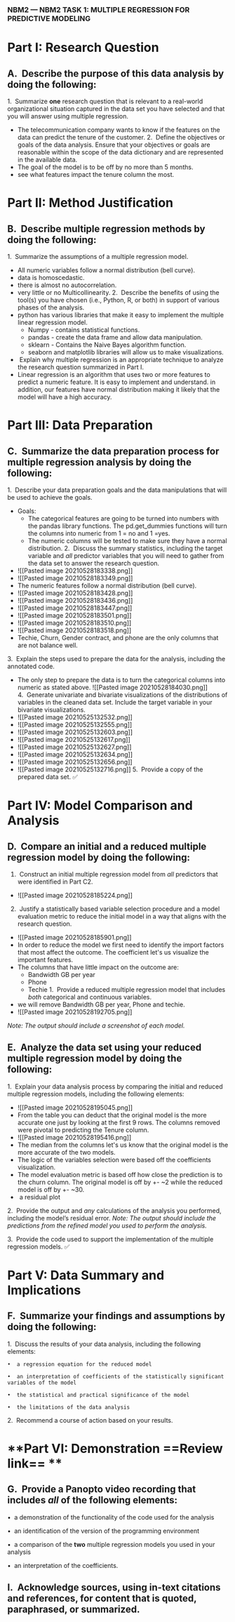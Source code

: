 

### NBM2 — NBM2 TASK 1: MULTIPLE REGRESSION FOR PREDICTIVE MODELING
# **Part I: Research Question**

## A.  Describe the purpose of this data analysis by doing the following:
1.  Summarize **one** research question that is relevant to a real-world organizational situation captured in the data set you have selected and that you will answer using multiple regression.
- The telecommunication company wants to know if the features on the data can predict the tenure of the customer. 
2.  Define the objectives or goals of the data analysis. Ensure that your objectives or goals are reasonable within the scope of the data dictionary and are represented in the available data.
- The goal of the model is to be off by no more than 5 months.
- see what features impact the tenure column the most.  

# **Part II: Method Justification**

## B.  Describe multiple regression methods by doing the following:
1.  Summarize the assumptions of a multiple regression model.
- All numeric variables follow a normal distribution (bell curve).
- data is homoscedastic. 
- there is almost no autocorrelation. 
- very little or no Multicollinearity.
2.  Describe the benefits of using the tool(s) you have chosen (i.e., Python, R, or both) in support of various phases of the analysis.
- python has various libraries that make it easy to implement the multiple linear regression model. 
	- Numpy - contains statistical functions.
	- pandas - create the data frame and allow data manipulation.
	- sklearn -  Contains the Naive Bayes algorithm function.
	- seaborn and matplotlib libraries will allow us to make visualizations. 
-  Explain why multiple regression is an appropriate technique to analyze the research question summarized in Part I.
- Linear regression is an algorithm that uses two or more features to predict a numeric feature. It is easy to implement and understand. in addition, our features have normal distribution making it likely that the model will have a high accuracy. 
  

# **Part III: Data Preparation**
## C.  Summarize the data preparation process for multiple regression analysis by doing the following:
1.  Describe your data preparation goals and the data manipulations that will be used to achieve the goals.
- Goals:
	- The categorical features are going to be turned into numbers with the pandas library functions. The pd.get_dummies functions will turn the columns into numeric from 1 = no and 1 =yes. 
	- The numeric columns will be tested to make sure they have a normal distribution.
2.  Discuss the summary statistics, including the target variable and _all_ predictor variables that you will need to gather from the data set to answer the research question.
- ![[Pasted image 20210528183338.png]]
- ![[Pasted image 20210528183349.png]]
- The numeric features follow a normal distribution (bell curve).
- ![[Pasted image 20210528183428.png]]
- ![[Pasted image 20210528183436.png]]
- ![[Pasted image 20210528183447.png]]
- ![[Pasted image 20210528183501.png]]
- ![[Pasted image 20210528183510.png]]
- ![[Pasted image 20210528183518.png]]
- Techie, Churn, Gender contract, and phone are the only columns that are not balance well. 

3.  Explain the steps used to prepare the data for the analysis, including the annotated code.
- The only step to prepare the data is to turn the categorical columns into numeric as stated above. 
![[Pasted image 20210528184030.png]]
4.  Generate univariate and bivariate visualizations of the distributions of variables in the cleaned data set. Include the target variable in your bivariate visualizations.
- ![[Pasted image 20210525132532.png]]
 - ![[Pasted image 20210525132555.png]]
 - ![[Pasted image 20210525132603.png]]
 - ![[Pasted image 20210525132617.png]]
 - ![[Pasted image 20210525132627.png]]
- ![[Pasted image 20210525132634.png]]
-  ![[Pasted image 20210525132656.png]]
-  ![[Pasted image 20210525132716.png]]
5.  Provide a copy of the prepared data set.
✅️
# **Part IV: Model Comparison and Analysis**

## D.  Compare an initial and a reduced multiple regression model by doing the following:

1.  Construct an initial multiple regression model from _all_ predictors that were identified in Part C2.
- ![[Pasted image 20210528185224.png]]
2.  Justify a statistically based variable selection procedure and a model evaluation metric to reduce the initial model in a way that aligns with the research question.
- ![[Pasted image 20210528185901.png]]
- In order to reduce the model we first need to identify the import factors that most affect the outcome. The coefficient let's us visualize the important features.
- The columns that have little impact on the outcome are:
	- Bandwidth GB per year
	- Phone
	- Techie 
1.  Provide a reduced multiple regression model that includes _both_ categorical and continuous variables.
- we will remove Bandwidth GB per year, Phone and techie.
- ![[Pasted image 20210528192705.png]]
  

_Note: The output should include a screenshot of each model._

## E.  Analyze the data set using your reduced multiple regression model by doing the following:
1.  Explain your data analysis process by comparing the initial and reduced multiple regression models, including the following elements:
- ![[Pasted image 20210528195045.png]]
- From the table you can deduct that the original model is the more accurate one just by looking at the first 9 rows. The columns removed were pivotal to predicting the Tenure column. 
- ![[Pasted image 20210528195416.png]]
- The median from the columns let's us know that the original model is the more accurate of the two models.
- The logic of the variables selection were based off the coefficients visualization. 
- The model evaluation metric is based off how close the prediction is to the churn column. The original model is off by +- ~2 while the reduced model is off by +- ~30.
-  a residual plot

2.  Provide the output and _any_ calculations of the analysis you performed, including the model’s residual error.
_Note: The output should include the predictions from the refined model you used to perform the analysis._ 

3.  Provide the code used to support the implementation of the multiple regression models.
✅️
 
# **Part V: Data Summary and Implications**

## F.  Summarize your findings and assumptions by doing the following:

1.  Discuss the results of your data analysis, including the following elements:

	•  a regression equation for the reduced model

	•  an interpretation of coefficients of the statistically significant variables of the model

	•  the statistical and practical significance of the model

	•  the limitations of the data analysis

2.  Recommend a course of action based on your results.

  

#  **Part VI: Demonstration ==Review link== ** 

## G.  Provide a Panopto video recording that includes _all_ of the following elements:

•  a demonstration of the functionality of the code used for the analysis

•  an identification of the version of the programming environment

•  a comparison of the **two** multiple regression models you used in your analysis

•  an interpretation of the coefficients.


## I.  Acknowledge sources, using in-text citations and references, for content that is quoted, paraphrased, or summarized.